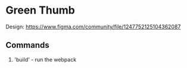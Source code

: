 # Green Thumb

Design: https://www.figma.com/community/file/1247752125104362087

## Commands
1. 'build' - run the webpack